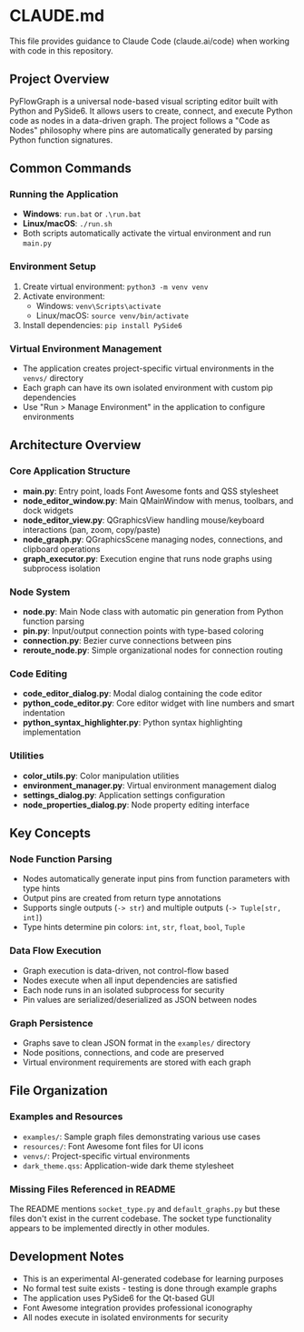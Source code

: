 # CLAUDE.md

This file provides guidance to Claude Code (claude.ai/code) when working with code in this repository.

## Project Overview

PyFlowGraph is a universal node-based visual scripting editor built with Python and PySide6. It allows users to create, connect, and execute Python code as nodes in a data-driven graph. The project follows a "Code as Nodes" philosophy where pins are automatically generated by parsing Python function signatures.

## Common Commands

### Running the Application

- **Windows**: `run.bat` or `.\run.bat`
- **Linux/macOS**: `./run.sh`
- Both scripts automatically activate the virtual environment and run `main.py`

### Environment Setup

1. Create virtual environment: `python3 -m venv venv`
2. Activate environment:
   - Windows: `venv\Scripts\activate`
   - Linux/macOS: `source venv/bin/activate`
3. Install dependencies: `pip install PySide6`

### Virtual Environment Management

- The application creates project-specific virtual environments in the `venvs/` directory
- Each graph can have its own isolated environment with custom pip dependencies
- Use "Run > Manage Environment" in the application to configure environments

## Architecture Overview

### Core Application Structure

- **main.py**: Entry point, loads Font Awesome fonts and QSS stylesheet
- **node_editor_window.py**: Main QMainWindow with menus, toolbars, and dock widgets
- **node_editor_view.py**: QGraphicsView handling mouse/keyboard interactions (pan, zoom, copy/paste)
- **node_graph.py**: QGraphicsScene managing nodes, connections, and clipboard operations
- **graph_executor.py**: Execution engine that runs node graphs using subprocess isolation

### Node System

- **node.py**: Main Node class with automatic pin generation from Python function parsing
- **pin.py**: Input/output connection points with type-based coloring
- **connection.py**: Bezier curve connections between pins
- **reroute_node.py**: Simple organizational nodes for connection routing

### Code Editing

- **code_editor_dialog.py**: Modal dialog containing the code editor
- **python_code_editor.py**: Core editor widget with line numbers and smart indentation
- **python_syntax_highlighter.py**: Python syntax highlighting implementation

### Utilities

- **color_utils.py**: Color manipulation utilities
- **environment_manager.py**: Virtual environment management dialog
- **settings_dialog.py**: Application settings configuration
- **node_properties_dialog.py**: Node property editing interface

## Key Concepts

### Node Function Parsing

- Nodes automatically generate input pins from function parameters with type hints
- Output pins are created from return type annotations
- Supports single outputs (`-> str`) and multiple outputs (`-> Tuple[str, int]`)
- Type hints determine pin colors: `int`, `str`, `float`, `bool`, `Tuple`

### Data Flow Execution

- Graph execution is data-driven, not control-flow based
- Nodes execute when all input dependencies are satisfied
- Each node runs in an isolated subprocess for security
- Pin values are serialized/deserialized as JSON between nodes

### Graph Persistence

- Graphs save to clean JSON format in the `examples/` directory
- Node positions, connections, and code are preserved
- Virtual environment requirements are stored with each graph

## File Organization

### Examples and Resources

- `examples/`: Sample graph files demonstrating various use cases
- `resources/`: Font Awesome font files for UI icons
- `venvs/`: Project-specific virtual environments
- `dark_theme.qss`: Application-wide dark theme stylesheet

### Missing Files Referenced in README

The README mentions `socket_type.py` and `default_graphs.py` but these files don't exist in the current codebase. The socket type functionality appears to be implemented directly in other modules.

## Development Notes

- This is an experimental AI-generated codebase for learning purposes
- No formal test suite exists - testing is done through example graphs
- The application uses PySide6 for the Qt-based GUI
- Font Awesome integration provides professional iconography
- All nodes execute in isolated environments for security
